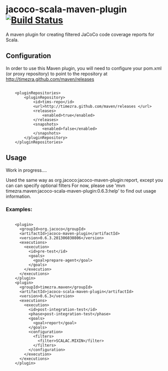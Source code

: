jacoco-scala-maven-plugin [![Build Status](https://travis-ci.org/timezra/jacoco-scala-maven-plugin.png)](https://travis-ci.org/timezra/jacoco-scala-maven-plugin)
==================

A maven plugin for creating filtered JaCoCo code coverage reports for Scala.

Configuration
----------------------------------------------------
In order to use this Maven plugin, you will need to configure your pom.xml (or proxy repository) to point to the repository at <http://timezra.github.com/maven/releases>

<code lang="xml">
&nbsp;&nbsp;&nbsp;&nbsp;&lt;pluginRepositories&gt;  
&nbsp;&nbsp;&nbsp;&nbsp;&nbsp;&nbsp;&nbsp;&nbsp;&lt;pluginRepository&gt;  
&nbsp;&nbsp;&nbsp;&nbsp;&nbsp;&nbsp;&nbsp;&nbsp;&nbsp;&nbsp;&nbsp;&nbsp;&lt;id&gt;tims-repo&lt;/id&gt;  
&nbsp;&nbsp;&nbsp;&nbsp;&nbsp;&nbsp;&nbsp;&nbsp;&nbsp;&nbsp;&nbsp;&nbsp;&lt;url&gt;http://timezra.github.com/maven/releases &lt;/url&gt;  
&nbsp;&nbsp;&nbsp;&nbsp;&nbsp;&nbsp;&nbsp;&nbsp;&nbsp;&nbsp;&nbsp;&nbsp;&lt;releases&gt;  
&nbsp;&nbsp;&nbsp;&nbsp;&nbsp;&nbsp;&nbsp;&nbsp;&nbsp;&nbsp;&nbsp;&nbsp;&nbsp;&nbsp;&nbsp;&nbsp;&lt;enabled&gt;true&lt;/enabled&gt;  
&nbsp;&nbsp;&nbsp;&nbsp;&nbsp;&nbsp;&nbsp;&nbsp;&nbsp;&nbsp;&nbsp;&nbsp;&lt;/releases&gt;  
&nbsp;&nbsp;&nbsp;&nbsp;&nbsp;&nbsp;&nbsp;&nbsp;&nbsp;&nbsp;&nbsp;&nbsp;&lt;snapshots&gt;  
&nbsp;&nbsp;&nbsp;&nbsp;&nbsp;&nbsp;&nbsp;&nbsp;&nbsp;&nbsp;&nbsp;&nbsp;&nbsp;&nbsp;&nbsp;&nbsp;&lt;enabled&gt;false&lt;/enabled&gt;  
&nbsp;&nbsp;&nbsp;&nbsp;&nbsp;&nbsp;&nbsp;&nbsp;&nbsp;&nbsp;&nbsp;&nbsp;&lt;/snapshots&gt;  
&nbsp;&nbsp;&nbsp;&nbsp;&nbsp;&nbsp;&nbsp;&nbsp;&lt;/pluginRepository&gt;  
&nbsp;&nbsp;&nbsp;&nbsp;&lt;/pluginRepositories&gt;
</code>

Usage
----------------------------------------------------
Work in progress....

Used the same way as org.jacoco:jacoco-maven-plugin:report, except you can can specify optional filters
For now, please use 'mvn timezra.maven:jacoco-scala-maven-plugin:0.6.3:help' to find out usage information.

### Examples: ###

<code lang="xml">
&nbsp;&nbsp;&nbsp;&nbsp;&lt;plugin&gt;  
&nbsp;&nbsp;&nbsp;&nbsp;&nbsp;&nbsp;&lt;groupId&gt;org.jacoco&lt;/groupId&gt;  
&nbsp;&nbsp;&nbsp;&nbsp;&nbsp;&nbsp;&lt;artifactId&gt;jacoco-maven-plugin&lt;/artifactId&gt;  
&nbsp;&nbsp;&nbsp;&nbsp;&nbsp;&nbsp;&lt;version&gt;0.6.3.201306030806&lt;/version&gt;  
&nbsp;&nbsp;&nbsp;&nbsp;&nbsp;&nbsp;&lt;executions&gt;  
&nbsp;&nbsp;&nbsp;&nbsp;&nbsp;&nbsp;&nbsp;&nbsp;&lt;execution&gt;  
&nbsp;&nbsp;&nbsp;&nbsp;&nbsp;&nbsp;&nbsp;&nbsp;&nbsp;&nbsp;&lt;id&gt;pre-test&lt;/id&gt;  
&nbsp;&nbsp;&nbsp;&nbsp;&nbsp;&nbsp;&nbsp;&nbsp;&nbsp;&nbsp;&lt;goals&gt;  
&nbsp;&nbsp;&nbsp;&nbsp;&nbsp;&nbsp;&nbsp;&nbsp;&nbsp;&nbsp;&nbsp;&nbsp;&lt;goal&gt;prepare-agent&lt;/goal&gt;  
&nbsp;&nbsp;&nbsp;&nbsp;&nbsp;&nbsp;&nbsp;&nbsp;&nbsp;&nbsp;&lt;/goals&gt;  
&nbsp;&nbsp;&nbsp;&nbsp;&nbsp;&nbsp;&nbsp;&nbsp;&lt;/execution&gt;  
&nbsp;&nbsp;&nbsp;&nbsp;&nbsp;&nbsp;&lt;/executions&gt;  
&nbsp;&nbsp;&nbsp;&nbsp;&lt;/plugin&gt;  
&nbsp;&nbsp;&nbsp;&nbsp;&lt;plugin&gt;  
&nbsp;&nbsp;&nbsp;&nbsp;&nbsp;&nbsp;&lt;groupId&gt;timezra.maven&lt;/groupId&gt;  
&nbsp;&nbsp;&nbsp;&nbsp;&nbsp;&nbsp;&lt;artifactId&gt;jacoco-scala-maven-plugin&lt;/artifactId&gt;  
&nbsp;&nbsp;&nbsp;&nbsp;&nbsp;&nbsp;&lt;version&gt;0.6.3&lt;/version&gt;  
&nbsp;&nbsp;&nbsp;&nbsp;&nbsp;&nbsp;&lt;executions&gt;  
&nbsp;&nbsp;&nbsp;&nbsp;&nbsp;&nbsp;&nbsp;&nbsp;&lt;execution&gt;  
&nbsp;&nbsp;&nbsp;&nbsp;&nbsp;&nbsp;&nbsp;&nbsp;&nbsp;&nbsp;&lt;id&gt;post-integration-test&lt;/id&gt;  
&nbsp;&nbsp;&nbsp;&nbsp;&nbsp;&nbsp;&nbsp;&nbsp;&nbsp;&nbsp;&lt;phase&gt;post-integration-test&lt;/phase&gt;  
&nbsp;&nbsp;&nbsp;&nbsp;&nbsp;&nbsp;&nbsp;&nbsp;&nbsp;&nbsp;&lt;goals&gt;  
&nbsp;&nbsp;&nbsp;&nbsp;&nbsp;&nbsp;&nbsp;&nbsp;&nbsp;&nbsp;&nbsp;&nbsp;&lt;goal&gt;report&lt;/goal&gt;  
&nbsp;&nbsp;&nbsp;&nbsp;&nbsp;&nbsp;&nbsp;&nbsp;&nbsp;&nbsp;&lt;/goals&gt;  
&nbsp;&nbsp;&nbsp;&nbsp;&nbsp;&nbsp;&nbsp;&nbsp;&nbsp;&nbsp;&lt;configuration&gt;  
&nbsp;&nbsp;&nbsp;&nbsp;&nbsp;&nbsp;&nbsp;&nbsp;&nbsp;&nbsp;&nbsp;&nbsp;&lt;filters&gt;  
&nbsp;&nbsp;&nbsp;&nbsp;&nbsp;&nbsp;&nbsp;&nbsp;&nbsp;&nbsp;&nbsp;&nbsp;&nbsp;&nbsp;&lt;filter&gt;SCALAC.MIXIN&lt;/filter&gt;  
&nbsp;&nbsp;&nbsp;&nbsp;&nbsp;&nbsp;&nbsp;&nbsp;&nbsp;&nbsp;&nbsp;&nbsp;&lt;/filters&gt;  
&nbsp;&nbsp;&nbsp;&nbsp;&nbsp;&nbsp;&nbsp;&nbsp;&nbsp;&nbsp;&lt;/configuration&gt;  
&nbsp;&nbsp;&nbsp;&nbsp;&nbsp;&nbsp;&nbsp;&nbsp;&lt;/execution&gt;  
&nbsp;&nbsp;&nbsp;&nbsp;&nbsp;&nbsp;&lt;/executions&gt;  
&nbsp;&nbsp;&nbsp;&nbsp;&lt;/plugin&gt;  
</code>

